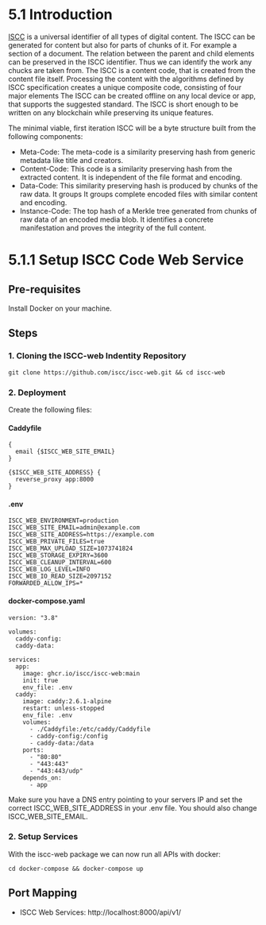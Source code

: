 # 5.1 Introduction
[ISCC](https://iscc.codes/) is a universal identifier of all types of digital content. The ISCC can be generated for content but also for parts of chunks of it. For example a section of a document. The relation between the parent and child elements can be preserved in the ISCC identifier. Thus we can identify the work any chucks are taken from. The ISCC is a content code, that is created from the content file itself. Processing the content with the algorithms defined by ISCC specification creates a unique composite code, consisting of four major elements The ISCC can be created offline on any local device or app, that supports the suggested standard.  The ISCC is short enough to be written on any blockchain while preserving its unique features.

The minimal viable, first iteration ISCC will be a byte structure built from the following components:
- Meta-Code: The meta-code is a similarity preserving hash from generic metadata like title and creators.
- Content-Code:  This code is a similarity preserving hash from the extracted content. It is independent of the file format and encoding.
- Data-Code: This similarity preserving hash is produced by chunks of the raw data. It groups  It groups complete encoded files with similar content and encoding.
- Instance-Code: The top hash of a Merkle tree generated from chunks of raw data of an encoded media blob. It identifies a concrete manifestation and proves the integrity of the full content.


# 5.1.1 Setup ISCC Code Web Service

## Pre-requisites
Install Docker on your machine.

## Steps

### 1. Cloning the ISCC-web Indentity Repository

```
git clone https://github.com/iscc/iscc-web.git && cd iscc-web
```

### 2. Deployment
Create the following files:

#### Caddyfile
```
{
  email {$ISCC_WEB_SITE_EMAIL}
}

{$ISCC_WEB_SITE_ADDRESS} {
  reverse_proxy app:8000
}
```

#### .env

```
ISCC_WEB_ENVIRONMENT=production
ISCC_WEB_SITE_EMAIL=admin@example.com
ISCC_WEB_SITE_ADDRESS=https://example.com
ISCC_WEB_PRIVATE_FILES=true
ISCC_WEB_MAX_UPLOAD_SIZE=1073741824
ISCC_WEB_STORAGE_EXPIRY=3600
ISCC_WEB_CLEANUP_INTERVAL=600
ISCC_WEB_LOG_LEVEL=INFO
ISCC_WEB_IO_READ_SIZE=2097152
FORWARDED_ALLOW_IPS=*
```

#### docker-compose.yaml

```
version: "3.8"

volumes:
  caddy-config:
  caddy-data:

services:
  app:
    image: ghcr.io/iscc/iscc-web:main
    init: true
    env_file: .env
  caddy:
    image: caddy:2.6.1-alpine
    restart: unless-stopped
    env_file: .env
    volumes:
      - ./Caddyfile:/etc/caddy/Caddyfile
      - caddy-config:/config
      - caddy-data:/data
    ports:
      - "80:80"
      - "443:443"
      - "443:443/udp"
    depends_on:
      - app
```
Make sure you have a DNS entry pointing to your servers IP and set the correct ISCC_WEB_SITE_ADDRESS in your .env file. You should also change ISCC_WEB_SITE_EMAIL.


### 2. Setup Services
With the iscc-web package we can now run all APIs with docker:

```
cd docker-compose && docker-compose up
```
## Port Mapping
- ISCC Web Services: http://localhost:8000/api/v1/

